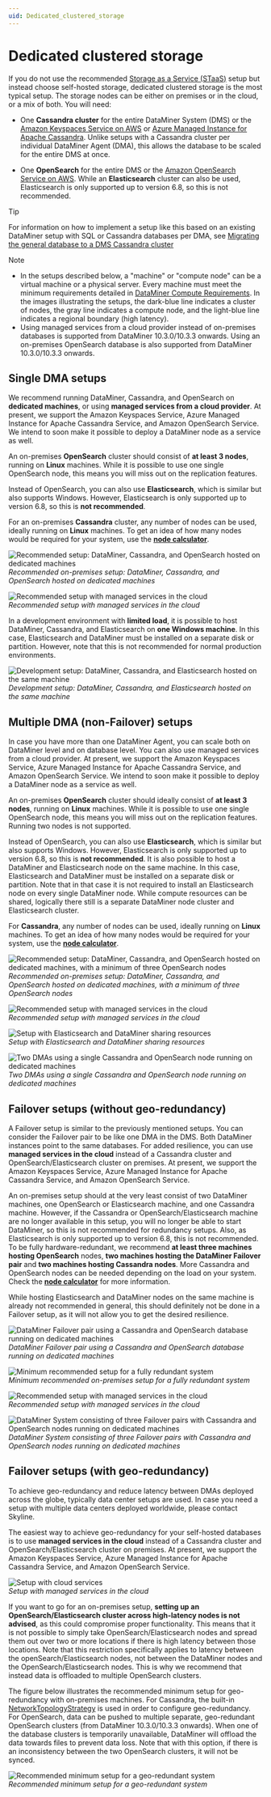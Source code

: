 ```yaml
---
uid: Dedicated_clustered_storage
---
```


# Dedicated clustered storage

If you do not use the recommended [Storage as a Service (STaaS)](xref:STaaS) setup but instead choose self-hosted storage, dedicated clustered storage is the most typical setup. The storage nodes can be either on premises or in the cloud, or a mix of both. You will need:

- One **Cassandra cluster** for the entire DataMiner System (DMS) or the [Amazon Keyspaces Service on AWS](xref:Amazon_Keyspaces_Service) or [Azure Managed Instance for Apache Cassandra](xref:Azure_Managed_Instance_for_Apache_Cassandra). Unlike setups with a Cassandra cluster per individual DataMiner Agent (DMA), this allows the database to be scaled for the entire DMS at once.

- One **OpenSearch** for the entire DMS or the [Amazon OpenSearch Service on AWS](xref:Amazon_OpenSearch_Service). While an **Elasticsearch** cluster can also be used, Elasticsearch is only supported up to version 6.8, so this is not recommended.

> [!TIP]
> For information on how to implement a setup like this based on an existing DataMiner setup with SQL or Cassandra databases per DMA, see [Migrating the general database to a DMS Cassandra cluster](xref:Migrating_the_general_database_to_a_DMS_Cassandra_cluster)

> [!NOTE]
>
> - In the setups described below, a "machine" or "compute node" can be a virtual machine or a physical server. Every machine must meet the minimum requirements detailed in [DataMiner Compute Requirements](xref:DataMiner_Compute_Requirements). In the images illustrating the setups, the dark-blue line indicates a cluster of nodes, the gray line indicates a compute node, and the light-blue line indicates a regional boundary (high latency).
> - Using managed services from a cloud provider instead of on-premises databases is supported from DataMiner 10.3.0/10.3.3 onwards. Using an on-premises OpenSearch database is also supported from DataMiner 10.3.0/10.3.3 onwards.

## Single DMA setups

We recommend running DataMiner, Cassandra, and OpenSearch on **dedicated machines**, or using **managed services from a cloud provider**. At present, we support the Amazon Keyspaces Service, Azure Managed Instance for Apache Cassandra Service, and Amazon OpenSearch Service. We intend to soon make it possible to deploy a DataMiner node as a service as well.

An on-premises **OpenSearch** cluster should consist of **at least 3 nodes**, running on **Linux** machines. While it is possible to use one single OpenSearch node, this means you will miss out on the replication features.

Instead of OpenSearch, you can also use **Elasticsearch**, which is similar but also supports Windows. However, Elasticsearch is only supported up to version 6.8, so this is **not recommended**.

For an on-premises **Cassandra** cluster, any number of nodes can be used, ideally running on **Linux** machines. To get an idea of how many nodes would be required for your system, use the [**node calculator**](https://community.dataminer.services/calculator/).

![Recommended setup: DataMiner, Cassandra, and OpenSearch hosted on dedicated machines](~/user-guide/images/Recommended-Setup-1.png)<br>
*Recommended on-premises setup: DataMiner, Cassandra, and OpenSearch hosted on dedicated machines*

![Recommended setup with managed services in the cloud](~/user-guide/images/Cloud-oneAgent.png)<br>
*Recommended setup with managed services in the cloud*

In a development environment with **limited load**, it is possible to host DataMiner, Cassandra, and Elasticsearch on **one Windows machine**. In this case, Elasticsearch and DataMiner must be installed on a separate disk or partition. However, note that this is not recommended for normal production environments.

![Development setup: DataMiner, Cassandra, and Elasticsearch hosted on the same machine](~/user-guide/images/Development-setup-DataMiner-Cassandra-and-Elasticsearch.png)<br>
*Development setup: DataMiner, Cassandra, and Elasticsearch hosted on the same machine*

## Multiple DMA (non-Failover) setups

In case you have more than one DataMiner Agent, you can scale both on DataMiner level and on database level. You can also use managed services from a cloud provider. At present, we support the Amazon Keyspaces Service, Azure Managed Instance for Apache Cassandra Service, and Amazon OpenSearch Service. We intend to soon make it possible to deploy a DataMiner node as a service as well.

An on-premises **OpenSearch** cluster should ideally consist of **at least 3 nodes**, running on **Linux** machines. While it is possible to use one single OpenSearch node, this means you will miss out on the replication features. Running two nodes is not supported.

Instead of OpenSearch, you can also use **Elasticsearch**, which is similar but also supports Windows. However, Elasticsearch is only supported up to version 6.8, so this is **not recommended**. It is also possible to host a DataMiner and Elasticsearch node on the same machine. In this case, Elasticsearch and DataMiner must be installed on a separate disk or partition. Note that in that case it is not required to install an Elasticsearch node on every single DataMiner node. While compute resources can be shared, logically there still is a separate DataMiner node cluster and Elasticsearch cluster.

For **Cassandra**, any number of nodes can be used, ideally running on **Linux** machines. To get an idea of how many nodes would be required for your system, use the [**node calculator**](https://community.dataminer.services/calculator/).

![Recommended setup: DataMiner, Cassandra, and OpenSearch hosted on dedicated machines, with a minimum of three OpenSearch nodes](~/user-guide/images/Recommended-Setup-2.png)<br>
*Recommended on-premises setup: DataMiner, Cassandra, and OpenSearch hosted on dedicated machines, with a minimum of three OpenSearch nodes*

![Recommended setup with managed services in the cloud](~/user-guide/images/Cloud.png)<br>
*Recommended setup with managed services in the cloud*

![Setup with Elasticsearch and DataMiner sharing resources](~/user-guide/images/Elasticsearch-DataMiner-sharing-resources.png)<br>
*Setup with Elasticsearch and DataMiner sharing resources*

![Two DMAs using a single Cassandra and OpenSearch node running on dedicated machines](~/user-guide/images/Single-Cassandra-and-Elasticsearch-node.png)<br>
*Two DMAs using a single Cassandra and OpenSearch node running on dedicated machines*

## Failover setups (without geo-redundancy)

A Failover setup is similar to the previously mentioned setups. You can consider the Failover pair to be like one DMA in the DMS. Both DataMiner instances point to the same databases. For added resilience, you can use **managed services in the cloud** instead of a Cassandra cluster and OpenSearch/Elasticsearch cluster on premises. At present, we support the Amazon Keyspaces Service, Azure Managed Instance for Apache Cassandra Service, and Amazon OpenSearch Service.

An on-premises setup should at the very least consist of two DataMiner machines, one OpenSearch or Elasticsearch machine, and one Cassandra machine. However, if the Cassandra or OpenSearch/Elasticsearch machine are no longer available in this setup, you will no longer be able to start DataMiner, so this is not recommended for redundancy setups. Also, as Elasticsearch is only supported up to version 6.8, this is not recommended. To be fully hardware-redundant, we recommend **at least three machines hosting OpenSearch** nodes, **two machines hosting the DataMiner Failover pair** and **two machines hosting Cassandra nodes**. More Cassandra and OpenSearch nodes can be needed depending on the load on your system. Check the [**node calculator**](https://community.dataminer.services/calculator/) for more information.

While hosting Elasticsearch and DataMiner nodes on the same machine is already not recommended in general, this should definitely not be done in a Failover setup, as it will not allow you to get the desired resilience.

![DataMiner Failover pair using a Cassandra and OpenSearch database running on dedicated machines](~/user-guide/images/Failover-pair-Cassandra-and-Elasticsearch.png)<br>
*DataMiner Failover pair using a Cassandra and OpenSearch database running on dedicated machines*

![Minimum recommended setup for a fully redundant system](~/user-guide/images/Min-recom-setup-fully-redundant.png)<br>
*Minimum recommended on-premises setup for a fully redundant system*

![Recommended setup with managed services in the cloud](~/user-guide/images/Failover_recommended_setup.png)<br>
*Recommended setup with managed services in the cloud*

![DataMiner System consisting of three Failover pairs with Cassandra and OpenSearch nodes running on dedicated machines](~/user-guide/images/3-Failover-pairs-Cassandra-and-Elasticsearch.png)<br>
*DataMiner System consisting of three Failover pairs with Cassandra and OpenSearch nodes running on dedicated machines*

## Failover setups (with geo-redundancy)

To achieve geo-redundancy and reduce latency between DMAs deployed across the globe, typically data center setups are used. In case you need a setup with multiple data centers deployed worldwide, please contact Skyline.

The easiest way to achieve geo-redundancy for your self-hosted databases is to use **managed services in the cloud** instead of a Cassandra cluster and OpenSearch/Elasticsearch cluster on premises. At present, we support the Amazon Keyspaces Service, Azure Managed Instance for Apache Cassandra Service, and Amazon OpenSearch Service.

![Setup with cloud services](~/user-guide/images/Cassandra_DataMiner_Opensearch.png)<br>
*Setup with managed services in the cloud*

If you want to go for an on-premises setup, **setting up an OpenSearch/Elasticsearch cluster across high-latency nodes is not advised**, as this could compromise proper functionality. This means that it is not possible to simply take OpenSearch/Elasticsearch nodes and spread them out over two or more locations if there is high latency between those locations. Note that this restriction specifically applies to latency between the openSearch/Elasticsearch nodes, not between the DataMiner nodes and the OpenSearch/Elasticsearch nodes. This is why we recommend that instead data is offloaded to multiple OpenSearch clusters.

The figure below illustrates the recommended minimum setup for geo-redundancy with on-premises machines. For Cassandra, the built-in [NetworkTopologyStrategy](https://cassandra.apache.org/doc/4.0/cassandra/cql/ddl.html#networktopologystrategy) is used in order to configure geo-redundancy. For OpenSearch, data can be pushed to multiple separate, geo-redundant OpenSearch clusters (from DataMiner 10.3.0/10.3.3 onwards). When one of the database clusters is temporarily unavailable, DataMiner will offload the data towards files to prevent data loss. Note that with this option, if there is an inconsistency between the two OpenSearch clusters, it will not be synced.

![Recommended minimum setup for a geo-redundant system](~/user-guide/images/setup-for-a-geo-redundant-system.png)<br>
*Recommended minimum setup for a geo-redundant system*

